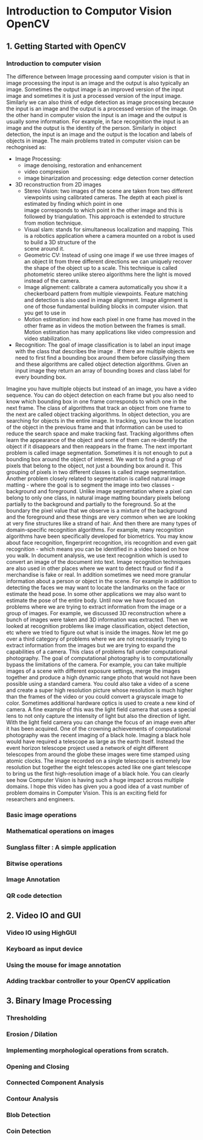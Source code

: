 # Introduction to Computor Vision  OpenCV
##  1. Getting Started with OpenCV 
### Introduction to computer vision 
The difference between Image processing aand computer vision is that in image processing the input is an image
and the output is also typically an image. Sometimes the output image is an
improved version of the input image and sometimes it is just a processed version
of the input image. 
Similarly we can also think of edge detection as image processing
because the input is an image and the output is a processed version of the
image. 
On the other hand in computer vision the input is an image
and the output is usually some information. 
For example, in face  recognition the input is an image and the output is the identity of the person.
Similarly in object detection, the input is an image and the output is the
location and labels of objects in image. 
The main problems trated in computer vision can be rechognised as:

-  Image Processing: 
    - image denoising, restoration and enhancement
    - video compresion
    - image binarization and processing: edge detection corner detection 
-  3D reconstruction from 2D images
    - Stereo Vision: two images of the scene are taken from two different viewpoints using calibrated cameras. The depth at each pixel is estimated by finding which point in one               
    image corresponds to which point in the other image and this is followed by triangulation. This approach is extended to structure from motion technique.
    - Visual slam:  stands for simultaneous localization and mapping. This is a robotics application where a camera mounted on a robot is used to build a 3D structure of the   
    scene around it. 
    - Geometric CV: Instead of using one image if we use three images of an object lit from three different directions we can uniquely recover the shape of the object 
    up to a scale. This technique is called photometric stereo unlike stereo algorithms here the light is moved instead of the camera.
    -  Image alignement: calibrate a camera automatically you show it a checkerboard pattern from multiple viewpoints.  Feature matching and detection is also used in image 
    alignment.  Image alignment is one of those fundamental building blocks in computer vision. 
    that you get to use in
    - Motion estimation:  ind how each pixel in one frame has moved in the other frame as in videos the motion between the frames is small.  Motion estimation
    has many applications like video compression and video stabilization.
 - Recognition: The goal of image classification is to label an input image with the class that describes the image .  If there are multiple objects we need to first find a 
     bounding box around them before classifying them and these algorithms are called object detection algorithms. Given an input image they return an array of bounding boxes and 
    class label for every bounding box. 


Imagine you have multiple objects but instead of an image, you have a video
sequence. You can do object detection on each frame but you also need to know
which bounding box in one frame corresponds to which one in the next
frame. The class of algorithms that track an object from one frame to the next are
called object tracking algorithms. In object detection, you are searching for
objects in the entire image. In tracking, you know the location of the object in
the previous frame and that information can be used to reduce the search space
and make tracking fast. Tracking algorithms often learn the appearance of
the object and some of them can re-identify the object if it disappears and then
reappears in the frame. The next important problem is called image
segmentation. Sometimes it is not enough to put a bounding box around the object
of interest. We want to find a group of pixels that belong to the object, not
just a bounding box around it. This grouping of pixels in two different
classes is called image segmentation. Another problem closely
related to segmentation is called natural image matting - where the goal is
to segment the image into two classes - background and foreground.
Unlike image segmentation where a pixel can belong to only one class, in natural
image matting boundary pixels belong partially to the background and
partially to the foreground. So at the boundary the pixel value that we observe
is a mixture of the background and the foreground and these things are very
common when we are looking at very fine structures like a strand of hair. And
then there are many types of domain-specific recognition algorithms. For
example, many recognition algorithms have been specifically developed for
biometrics. You may know about face recognition, fingerprint recognition, iris
recognition and even gait recognition - which means you can be identified in a
video based on how you walk. In document analysis, we use text recognition which
is used to convert an image of the document into text. Image recognition
techniques are also used in other places where we want to detect fraud or find
if a merchandise is fake or real. In addition sometimes we need more granular
information about a person or object in the scene. For example in addition to
detecting the faces we may want to locate the landmarks on the face or
estimate the head pose. In some other applications we may also want to
estimate the pose of the entire body. Until now we have focused on problems
where we are trying to extract information from the image or a group of
images. For example, we discussed 3D reconstruction where a bunch of images
were taken and 3D information was extracted. Then we looked at recognition
problems like image classification, object detection, etc where we tried to
figure out what is inside the images. Now let me go over a third category of
problems where we are not necessarily trying to extract information from the
images but we are trying to expand the capabilities of a camera.
This class of problems fall under computational photography. The goal of
computational photography is to computationally bypass the limitations
of the camera. For example, you can take multiple images of a scene with
different exposure settings, merge the images together and produce a high
dynamic range photo that would not have been possible using a standard camera.
You could also take a video of a scene and create a super high resolution
picture whose resolution is much higher than the frames of the video or you
could convert a grayscale image to color. Sometimes additional hardware optics is
used to create a new kind of camera. A fine example of this was the light field
camera that uses a special lens to not only capture the intensity of light but
also the direction of light. With the light field camera you can change the
focus of an image even after it has been acquired. One of the crowning
achievements of computational photography was the recent imaging of a
black hole. Imaging a black hole would have required a telescope as large as
the earth itself. Instead the event horizon telescope project used a network
of eight different telescopes from around the globe these images were time
stamped using atomic clocks. The image recorded on a single telescope is
extremely low resolution but together the eight telescopes acted like one
giant telescope to bring us the first high-resolution image of a black hole.
You can clearly see how Computer Vision is having such a huge impact across
multiple domains. I hope this video has given you a good idea of a vast number
of problem domains in Computer Vision. This is an exciting field for
researchers and engineers. 

### Basic image operations 
### Mathematical operations on images 
###  Sunglass filter : A simple application
###  Bitwise operations 
### Image Annotation 
###  QR code detection 

## 2. Video IO and GUI 
### Video IO using HighGUI 
### Keyboard as input device 
### Using the mouse for image annotation 
### Adding trackbar controller to your OpenCV application

## 3. Binary Image Processing 
### Thresholding 
### Erosion / Dilation 
###  Implementing morphological operations from scratch. 
###  Opening and Closing 
### Connected Component Analysis 
### Contour Analysis 
### Blob Detection
### Coin Detection
